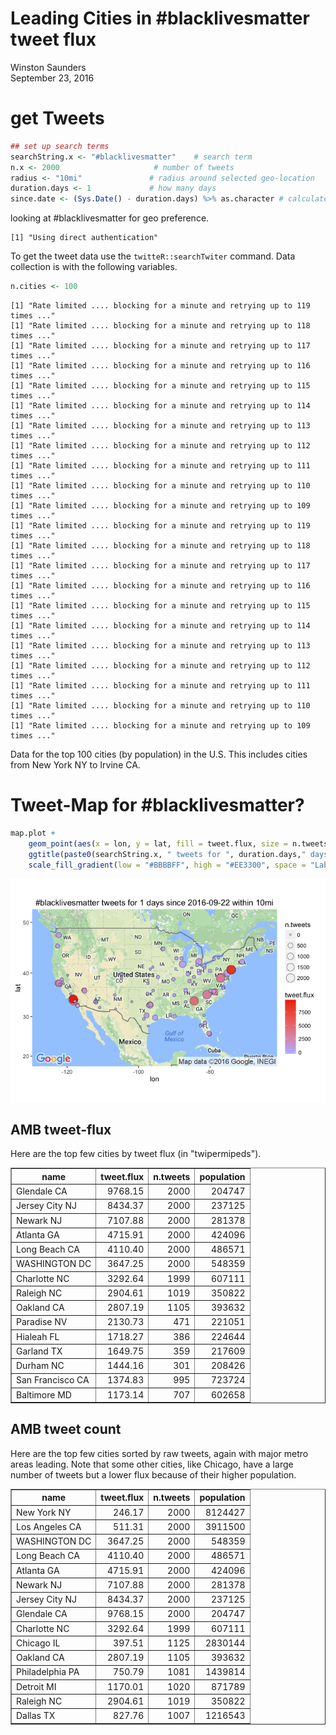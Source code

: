 # Leading Cities in #blacklivesmatter tweet flux
Winston Saunders  
September 23, 2016  

# get Tweets








```r
## set up search terms
searchString.x <- "#blacklivesmatter"    # search term
n.x <- 2000                     # number of tweets
radius <- "10mi"               # radius around selected geo-location
duration.days <- 1             # how many days
since.date <- (Sys.Date() - duration.days) %>% as.character # calculated starting date
```

looking at #blacklivesmatter for geo preference.


```
[1] "Using direct authentication"
```





 


 




To get the tweet data use the `twitteR::searchTwiter` command. 
Data collection is with the following variables. 



```r
n.cities <- 100
```

```
[1] "Rate limited .... blocking for a minute and retrying up to 119 times ..."
[1] "Rate limited .... blocking for a minute and retrying up to 118 times ..."
[1] "Rate limited .... blocking for a minute and retrying up to 117 times ..."
[1] "Rate limited .... blocking for a minute and retrying up to 116 times ..."
[1] "Rate limited .... blocking for a minute and retrying up to 115 times ..."
[1] "Rate limited .... blocking for a minute and retrying up to 114 times ..."
[1] "Rate limited .... blocking for a minute and retrying up to 113 times ..."
[1] "Rate limited .... blocking for a minute and retrying up to 112 times ..."
[1] "Rate limited .... blocking for a minute and retrying up to 111 times ..."
[1] "Rate limited .... blocking for a minute and retrying up to 110 times ..."
[1] "Rate limited .... blocking for a minute and retrying up to 109 times ..."
[1] "Rate limited .... blocking for a minute and retrying up to 119 times ..."
[1] "Rate limited .... blocking for a minute and retrying up to 118 times ..."
[1] "Rate limited .... blocking for a minute and retrying up to 117 times ..."
[1] "Rate limited .... blocking for a minute and retrying up to 116 times ..."
[1] "Rate limited .... blocking for a minute and retrying up to 115 times ..."
[1] "Rate limited .... blocking for a minute and retrying up to 114 times ..."
[1] "Rate limited .... blocking for a minute and retrying up to 113 times ..."
[1] "Rate limited .... blocking for a minute and retrying up to 112 times ..."
[1] "Rate limited .... blocking for a minute and retrying up to 111 times ..."
[1] "Rate limited .... blocking for a minute and retrying up to 110 times ..."
[1] "Rate limited .... blocking for a minute and retrying up to 109 times ..."
```

Data for the top 100 cities (by population) in the U.S. This includes cities from New York NY to Irvine CA.






# Tweet-Map for #blacklivesmatter?







```r
map.plot +
    geom_point(aes(x = lon, y = lat, fill = tweet.flux, size = n.tweets), data=analyzed_df, pch=21, color = "#33333399") +
    ggtitle(paste0(searchString.x, " tweets for ", duration.days," days since ", since.date, " within ", radius)) +
    scale_fill_gradient(low = "#BBBBFF", high = "#EE3300", space = "Lab", na.value = "grey50", guide = "colourbar")
```

<img src="USAMapTest_blacklivesmatter_files/figure-html/unnamed-chunk-5-1.png" style="display: block; margin: auto;" />



## AMB tweet-flux

Here are the top few cities by tweet flux (in "twipermipeds").

<!-- html table generated in R 3.3.0 by xtable 1.8-2 package -->
<!--  -->
<table border=1>
<tr> <th> name </th> <th> tweet.flux </th> <th> n.tweets </th> <th> population </th>  </tr>
  <tr> <td> Glendale CA </td> <td align="right"> 9768.15 </td> <td align="right"> 2000 </td> <td align="right"> 204747 </td> </tr>
  <tr> <td> Jersey City NJ </td> <td align="right"> 8434.37 </td> <td align="right"> 2000 </td> <td align="right"> 237125 </td> </tr>
  <tr> <td> Newark NJ </td> <td align="right"> 7107.88 </td> <td align="right"> 2000 </td> <td align="right"> 281378 </td> </tr>
  <tr> <td> Atlanta GA </td> <td align="right"> 4715.91 </td> <td align="right"> 2000 </td> <td align="right"> 424096 </td> </tr>
  <tr> <td> Long Beach CA </td> <td align="right"> 4110.40 </td> <td align="right"> 2000 </td> <td align="right"> 486571 </td> </tr>
  <tr> <td> WASHINGTON DC </td> <td align="right"> 3647.25 </td> <td align="right"> 2000 </td> <td align="right"> 548359 </td> </tr>
  <tr> <td> Charlotte NC </td> <td align="right"> 3292.64 </td> <td align="right"> 1999 </td> <td align="right"> 607111 </td> </tr>
  <tr> <td> Raleigh NC </td> <td align="right"> 2904.61 </td> <td align="right"> 1019 </td> <td align="right"> 350822 </td> </tr>
  <tr> <td> Oakland CA </td> <td align="right"> 2807.19 </td> <td align="right"> 1105 </td> <td align="right"> 393632 </td> </tr>
  <tr> <td> Paradise NV </td> <td align="right"> 2130.73 </td> <td align="right"> 471 </td> <td align="right"> 221051 </td> </tr>
  <tr> <td> Hialeah FL </td> <td align="right"> 1718.27 </td> <td align="right"> 386 </td> <td align="right"> 224644 </td> </tr>
  <tr> <td> Garland TX </td> <td align="right"> 1649.75 </td> <td align="right"> 359 </td> <td align="right"> 217609 </td> </tr>
  <tr> <td> Durham NC </td> <td align="right"> 1444.16 </td> <td align="right"> 301 </td> <td align="right"> 208426 </td> </tr>
  <tr> <td> San Francisco CA </td> <td align="right"> 1374.83 </td> <td align="right"> 995 </td> <td align="right"> 723724 </td> </tr>
  <tr> <td> Baltimore MD </td> <td align="right"> 1173.14 </td> <td align="right"> 707 </td> <td align="right"> 602658 </td> </tr>
   </table>

## AMB tweet count

Here are the top few cities sorted by raw tweets, again with major metro areas leading. Note that some other cities, like Chicago, have a large number of tweets but a lower flux because of their higher population.

<!-- html table generated in R 3.3.0 by xtable 1.8-2 package -->
<!--  -->
<table border=1>
<tr> <th> name </th> <th> tweet.flux </th> <th> n.tweets </th> <th> population </th>  </tr>
  <tr> <td> New York NY </td> <td align="right"> 246.17 </td> <td align="right"> 2000 </td> <td align="right"> 8124427 </td> </tr>
  <tr> <td> Los Angeles CA </td> <td align="right"> 511.31 </td> <td align="right"> 2000 </td> <td align="right"> 3911500 </td> </tr>
  <tr> <td> WASHINGTON DC </td> <td align="right"> 3647.25 </td> <td align="right"> 2000 </td> <td align="right"> 548359 </td> </tr>
  <tr> <td> Long Beach CA </td> <td align="right"> 4110.40 </td> <td align="right"> 2000 </td> <td align="right"> 486571 </td> </tr>
  <tr> <td> Atlanta GA </td> <td align="right"> 4715.91 </td> <td align="right"> 2000 </td> <td align="right"> 424096 </td> </tr>
  <tr> <td> Newark NJ </td> <td align="right"> 7107.88 </td> <td align="right"> 2000 </td> <td align="right"> 281378 </td> </tr>
  <tr> <td> Jersey City NJ </td> <td align="right"> 8434.37 </td> <td align="right"> 2000 </td> <td align="right"> 237125 </td> </tr>
  <tr> <td> Glendale CA </td> <td align="right"> 9768.15 </td> <td align="right"> 2000 </td> <td align="right"> 204747 </td> </tr>
  <tr> <td> Charlotte NC </td> <td align="right"> 3292.64 </td> <td align="right"> 1999 </td> <td align="right"> 607111 </td> </tr>
  <tr> <td> Chicago IL </td> <td align="right"> 397.51 </td> <td align="right"> 1125 </td> <td align="right"> 2830144 </td> </tr>
  <tr> <td> Oakland CA </td> <td align="right"> 2807.19 </td> <td align="right"> 1105 </td> <td align="right"> 393632 </td> </tr>
  <tr> <td> Philadelphia PA </td> <td align="right"> 750.79 </td> <td align="right"> 1081 </td> <td align="right"> 1439814 </td> </tr>
  <tr> <td> Detroit MI </td> <td align="right"> 1170.01 </td> <td align="right"> 1020 </td> <td align="right"> 871789 </td> </tr>
  <tr> <td> Raleigh NC </td> <td align="right"> 2904.61 </td> <td align="right"> 1019 </td> <td align="right"> 350822 </td> </tr>
  <tr> <td> Dallas TX </td> <td align="right"> 827.76 </td> <td align="right"> 1007 </td> <td align="right"> 1216543 </td> </tr>
   </table>

  
  




